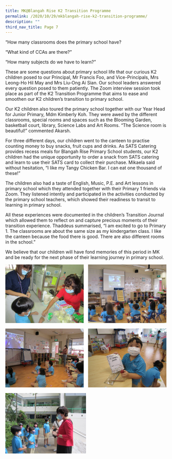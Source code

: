 ```yaml
---
title: MK@Blangah Rise K2 Transition Programme
permalink: /2020/10/29/mkblangah-rise-k2-transition-programme/
description: ""
third_nav_title: Page 7
---
```

<p>&ldquo;How many classrooms does the primary school have?</p>
<p>&ldquo;What kind of CCAs are there?&rdquo;</p>
<p>&ldquo;How many subjects do we have to learn?&rdquo;</p>
<p>These are some questions about primary school life that our curious K2 children posed to our Principal, Mr Francis Foo, and Vice-Principals, Mrs Leong-Ho Hil May and Mrs Liu-Ong Ai Sian. Our school leaders answered every question posed to them patiently. The Zoom interview session took place as part of the K2 Transition Programme that aims to ease and smoothen our K2 children&rsquo;s transition to primary school.</p>
<p>Our K2 children also toured the primary school together with our Year Head for Junior Primary, Mdm Kimberly Koh. They were awed by the different classrooms, special rooms and spaces such as the Blooming Garden, basketball court, library, Science Labs and Art Rooms. &ldquo;The Science room is beautiful!&rdquo; commented Akarsh.</p>
<p>For three different days, our children went to the canteen to practise counting money to buy snacks, fruit cups and drinks. As SATS Catering provides recess meals for Blangah Rise Primary School students, our K2 children had the unique opportunity to order a snack from SATS catering and learn to use their SATS card to collect their purchase. Mikaela said without hesitation, &ldquo;I like my Tangy Chicken Bar. I can eat one thousand of these!&rdquo;</p>
<p>The children also had a taste of English, Music, P.E. and Art lessons in primary school which they attended together with their Primary 1 friends via Zoom. They listened intently and participated in the activities conducted by the primary school teachers, which showed their readiness to transit to learning in primary school.</p>
<p>All these experiences were documented in the children&rsquo;s Transition Journal which allowed them to reflect on and capture precious moments of their transition experience. Thaddeus summarised, &ldquo;I am excited to go to Primary 1. The classrooms are about the same size as my kindergarten class. I like the canteen because the food there is good. There are also different rooms in the school.&rdquo;</p>
<p>We believe that our children will have fond memories of this period in MK and be ready for the next phase of their learning journey in primary school.</p>

![](/images/blangah1.png)

![](/images/blangah2.png)

<img src="/images/Tour-of-the-primary-school-1024x768.jpg" 
     style="width:50%">
